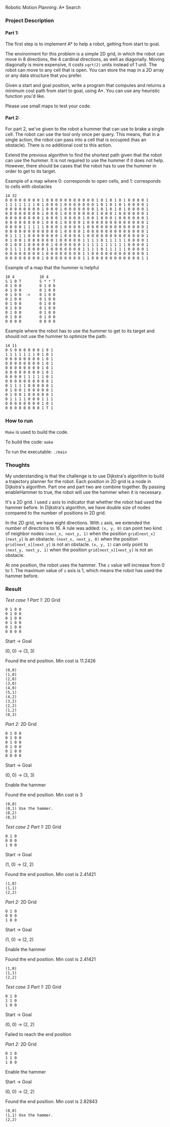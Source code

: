 Robotic Motion Planning: A* Search



### Project Description
#### Part 1:

The first step is to implement A* to help a robot, getting from start to goal.

The environment for this problem is a simple 2D grid, in which the robot can move in 8 directions, the 4
cardinal directions, as well as diagonally. Moving diagonally is more expensive, it costs ```sqrt(2)``` units instead of 1 unit.
The robot can move to any cell that is open. You can store the map in a 2D array or any data structure that you prefer.

Given a start and goal position, write a program that computes and returns a minimum cost path from start
to goal, using A*. You can use any heuristic function you'd like.

Please use small maps to test your code.

#### Part 2:

For part 2, we've given to the robot a hummer that can use to brake a single cell. The robot can use the tool only once per query. 
This means, that in a single action, the robot can pass into a cell that is occupied (has an obstacle). There
is no additional cost to this action. 

Extend the previous algorithm to find the shortest path given that the robot can use the hummer. 
It is not required to use the hummer if it does not help. 
However, there should be cases that the robot has to use the hummer in order to get to its target.


Example of a map where 0: corresponds to open cells, and 1: corresponds to cells with obstacles
```
14 32
0 0 0 0 0 0 0 0 1 0 0 0 0 0 0 0 0 0 0 0 1 0 1 0 1 0 1 0 0 0 0 1
1 1 1 1 1 1 1 0 1 0 0 0 1 0 0 0 0 0 0 0 1 0 1 0 1 0 1 0 0 0 0 1
0 0 0 0 0 0 0 0 1 0 0 0 1 0 0 0 0 0 0 0 1 0 1 0 1 0 1 0 0 0 0 1
0 0 0 0 0 0 0 0 1 0 0 0 1 0 0 0 0 0 0 0 1 0 0 0 1 0 0 0 0 0 0 1
0 0 0 0 0 0 0 0 1 0 0 0 1 0 0 0 0 1 0 0 1 0 0 0 1 0 0 0 0 0 0 1
0 0 0 0 0 0 0 0 1 0 0 0 1 0 0 0 0 1 0 0 0 0 0 0 0 0 0 0 0 0 0 1
0 0 0 0 1 1 1 1 1 0 0 0 1 0 0 0 0 1 0 0 0 0 0 0 0 0 0 0 0 0 0 1
0 0 0 0 0 0 0 0 0 0 0 0 1 0 0 0 0 1 0 0 0 0 0 0 0 0 0 0 0 0 0 1
0 1 1 1 1 0 0 0 0 0 0 0 1 0 0 0 0 1 0 0 0 0 0 0 0 0 0 0 0 0 0 1
0 1 0 0 1 0 0 0 0 0 0 1 0 0 0 0 0 1 1 1 1 0 1 1 1 1 1 0 0 0 0 1
0 1 0 0 1 0 0 0 0 0 1 0 0 0 0 0 0 1 1 1 1 1 1 1 1 1 1 0 0 0 0 1
0 1 1 1 1 0 0 0 0 1 0 0 0 0 0 0 0 1 1 1 1 0 1 1 1 1 1 0 0 0 0 1
0 0 0 0 0 0 0 0 1 0 0 0 0 0 0 0 0 1 1 0 0 0 0 0 0 0 0 0 0 0 0 1
0 0 0 0 0 0 0 0 1 0 0 0 0 0 0 0 0 1 1 0 0 0 0 0 0 0 0 0 0 0 1 1
```
Example of a map that the hummer is helpful
```
10 4           10 4  
S 1 0 T        S * * T    
0 1 0 0        0 1 0 0    
0 1 0 0        0 1 0 0    
0 1 0 0  ->    0 1 0 0    
0 1 0 0        0 1 0 0    
0 1 0 0        0 1 0 0    
0 1 0 0        0 1 0 0    
0 1 0 0        0 1 0 0    
0 1 0 0        0 1 0 0    
0 0 0 0        0 0 0 0    
```


Example where the robot has to use the hummer to get to its target and 
should not use the hummer to optimize the path.
```
14 11
0 S 0 0 0 0 0 0 1 0 1
1 1 1 1 1 1 1 0 1 0 1
0 0 0 0 0 0 0 0 1 0 1
0 0 0 0 0 0 0 0 1 0 1
0 0 0 0 0 0 0 0 1 0 1
0 0 0 0 0 0 0 0 1 0 1
0 0 0 0 1 1 1 1 1 0 1
0 0 0 0 0 0 0 0 0 0 1
0 1 1 1 1 0 0 0 0 0 1
0 1 0 0 1 0 0 0 0 0 1
0 1 0 0 1 0 0 0 0 0 1
0 1 1 1 1 0 0 0 1 1 1
0 0 0 0 0 0 0 0 1 0 1
0 0 0 0 0 0 0 0 1 T 1
```

### How to run
```Make``` is used to build the code.

To build the code:  ```make```

To run the executable: ```./main```

### Thoughts

My understanding is that the challenge is to use Dijkstra's algorithm to build a trajectory planner for the robot. Each position in 2D grid is a node in Dijkstra's algorithm. Part one and part two are combine together. By passing enableHammer to true, the robot will use the hammer when it is necessary.

It's a 2D grid. I used ```z``` axis to indicator that whether the robot had used the hammer before. In Dijkstra's algorithm, we have double size of nodes compared to the number of positions in 2D grid.

In the 2D grid, we have eight directions. With ```z``` axis, we extended the number of directions to 16. A rule was added:
```(x, y, 0)``` can point two kind of neighbor nodes
```(next_x, next_y, 1)``` when the position ```grid[next_x][next_y]``` is an obstacle. 
```(next_x, next_y, 0)``` when the position ```grid[next_x][next_y]``` is not an obstacle. 
```(x, y, 1)``` can only point to ```(next_y, next_y, 1)``` when the position ```grid[next_x][next_y]``` is not an obstacle.

At one position, the robot uses the hammer. The ```z``` value will increase from 0 to 1. The maximum value of ```z``` axis is 1, which means the robot has used the hammer before.


### Result
*Test case 1*
*Part 1:*
2D Grid
```
0 1 0 0 
0 1 0 0 
0 1 0 0 
0 1 0 0 
0 1 0 0 
0 0 0 0 
```

Start -> Goal

(0, 0) -> (3, 3)

Found the end position. Min cost is 11.2426
```
(0,0) 
(1,0) 
(2,0) 
(3,0) 
(4,0) 
(5,1) 
(4,2) 
(3,2) 
(2,2) 
(1,2) 
(0,3)
```

*Part 2:*
2D Grid
```
0 1 0 0 
0 1 0 0 
0 1 0 0 
0 1 0 0 
0 1 0 0 
0 0 0 0 
```

Start -> Goal

(0, 0) -> (3, 3)

Enable the hammer

Found the end position. Min cost is 3
```
(0,0) 
(0,1) Use the hammer. 
(0,2) 
(0,3)
```

*Test case 2*
*Part 1:*
2D Grid
```
0 1 0 
0 0 0 
1 0 0 
```

Start -> Goal

(1, 0) -> (2, 2)

Found the end position. Min cost is 2.41421
```
(1,0) 
(1,1) 
(2,2)
```

*Part 2:*
2D Grid
```
0 1 0 
0 0 0 
1 0 0 
```

Start -> Goal

(1, 0) -> (2, 2)

Enable the hammer

Found the end position. Min cost is 2.41421
```
(1,0) 
(1,1) 
(2,2)
```

*Test case 3*
*Part 1:*
2D Grid
```
0 1 0 
1 1 0 
1 0 0 
```

Start -> Goal

(0, 0) -> (2, 2)

Failed to reach the end position


*Part 2:*
2D Grid
```
0 1 0 
1 1 0 
1 0 0 
```
Enable the hammer

Start -> Goal

(0, 0) -> (2, 2)

Found the end position. Min cost is 2.82843
```
(0,0) 
(1,1) Use the hammer. 
(2,2)
```
